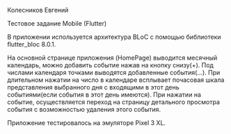 Колесников Евгений

Тестовое задание Mobile (Flutter)

В приложении используется архитектура BLoC с помощью библиотеки flutter_bloc 8.0.1.

На основной странице приложения (HomePage) выводится месячный календарь, можно добавить событие нажав на кнопку снизу(+). Под числами календаря точками выводятся добавленные события(...).
При длительном нажатии на число в календаре всплывает почасовая шкала представления выбранного дня с входящими в этот день событиями(если события в этот день имеются). При нажатии на событие, осуществляется переход на страницу детального просмотра события с возможностью удаления этого события.

Приложение тестировалось на эмуляторе Pixel 3 XL.
